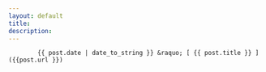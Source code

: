 ```yaml
---
layout: default
title: 
description: 
---
```



     		{{ post.date | date_to_string }} &raquo; [ {{ post.title }} ]({{post.url }})


	

